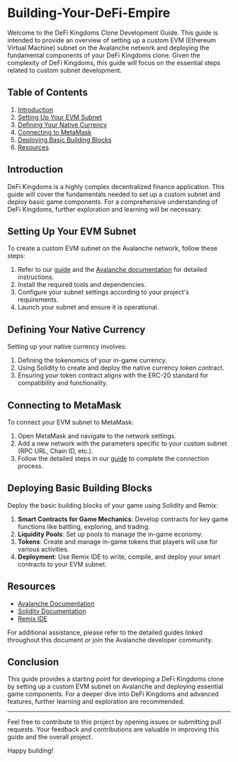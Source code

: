 # Building-Your-DeFi-Empire

Welcome to the DeFi Kingdoms Clone Development Guide. This guide is intended to provide an overview of setting up a custom EVM (Ethereum Virtual Machine) subnet on the Avalanche network and deploying the fundamental components of your DeFi Kingdoms clone. Given the complexity of DeFi Kingdoms, this guide will focus on the essential steps related to custom subnet development.

## Table of Contents

1. [Introduction](#introduction)
2. [Setting Up Your EVM Subnet](#setting-up-your-evm-subnet)
3. [Defining Your Native Currency](#defining-your-native-currency)
4. [Connecting to MetaMask](#connecting-to-metamask)
5. [Deploying Basic Building Blocks](#deploying-basic-building-blocks)
6. [Resources](#resources)

## Introduction

DeFi Kingdoms is a highly complex decentralized finance application. This guide will cover the fundamentals needed to set up a custom subnet and deploy basic game components. For a comprehensive understanding of DeFi Kingdoms, further exploration and learning will be necessary.

## Setting Up Your EVM Subnet

To create a custom EVM subnet on the Avalanche network, follow these steps:

1. Refer to our [guide](link-to-guide) and the [Avalanche documentation](https://docs.avax.network/) for detailed instructions.
2. Install the required tools and dependencies.
3. Configure your subnet settings according to your project's requirements.
4. Launch your subnet and ensure it is operational.

## Defining Your Native Currency

Setting up your native currency involves:

1. Defining the tokenomics of your in-game currency.
2. Using Solidity to create and deploy the native currency token contract.
3. Ensuring your token contract aligns with the ERC-20 standard for compatibility and functionality.

## Connecting to MetaMask

To connect your EVM subnet to MetaMask:

1. Open MetaMask and navigate to the network settings.
2. Add a new network with the parameters specific to your custom subnet (RPC URL, Chain ID, etc.).
3. Follow the detailed steps in our [guide](link-to-guide) to complete the connection process.

## Deploying Basic Building Blocks

Deploy the basic building blocks of your game using Solidity and Remix:

1. **Smart Contracts for Game Mechanics**: Develop contracts for key game functions like battling, exploring, and trading.
2. **Liquidity Pools**: Set up pools to manage the in-game economy.
3. **Tokens**: Create and manage in-game tokens that players will use for various activities.
4. **Deployment**: Use Remix IDE to write, compile, and deploy your smart contracts to your EVM subnet.

## Resources

- [Avalanche Documentation](https://docs.avax.network/)
- [Solidity Documentation](https://docs.soliditylang.org/)
- [Remix IDE](https://remix.ethereum.org/)

For additional assistance, please refer to the detailed guides linked throughout this document or join the Avalanche developer community.

## Conclusion

This guide provides a starting point for developing a DeFi Kingdoms clone by setting up a custom EVM subnet on Avalanche and deploying essential game components. For a deeper dive into DeFi Kingdoms and advanced features, further learning and exploration are recommended.

---

Feel free to contribute to this project by opening issues or submitting pull requests. Your feedback and contributions are valuable in improving this guide and the overall project.

Happy building!
